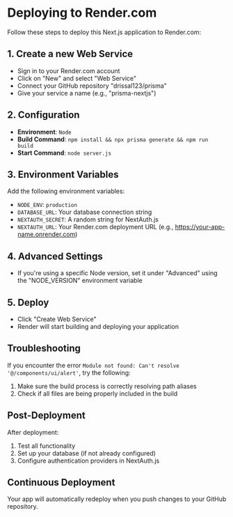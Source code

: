 # Deploying to Render.com

Follow these steps to deploy this Next.js application to Render.com:

## 1. Create a new Web Service

- Sign in to your Render.com account
- Click on "New" and select "Web Service"
- Connect your GitHub repository "drissal123/prisma"
- Give your service a name (e.g., "prisma-nextjs")

## 2. Configuration

- **Environment**: `Node`
- **Build Command**: `npm install && npx prisma generate && npm run build`
- **Start Command**: `node server.js`

## 3. Environment Variables

Add the following environment variables:

- `NODE_ENV`: `production`
- `DATABASE_URL`: Your database connection string
- `NEXTAUTH_SECRET`: A random string for NextAuth.js
- `NEXTAUTH_URL`: Your Render.com deployment URL (e.g., https://your-app-name.onrender.com)

## 4. Advanced Settings

- If you're using a specific Node version, set it under "Advanced" using the "NODE_VERSION" environment variable

## 5. Deploy

- Click "Create Web Service"
- Render will start building and deploying your application

## Troubleshooting

If you encounter the error `Module not found: Can't resolve '@/components/ui/alert'`, try the following:

1. Make sure the build process is correctly resolving path aliases
2. Check if all files are being properly included in the build

## Post-Deployment

After deployment:

1. Test all functionality
2. Set up your database (if not already configured)
3. Configure authentication providers in NextAuth.js

## Continuous Deployment

Your app will automatically redeploy when you push changes to your GitHub repository. 